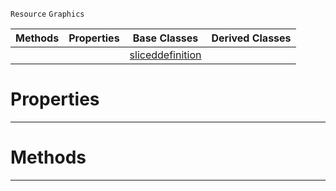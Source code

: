  `Resource` `Graphics`



|Methods|Properties|Base Classes|Derived Classes|
|---|---|---|---|
| | |[sliceddefinition](https://github.com/ArendDanielek/ZeroDocsTest/blob/master/code_reference/class_reference/sliceddefinition.markdown)| |


 #  Properties


---  
 #  Methods


---  
 
  
  
  
  
  
  
  

 